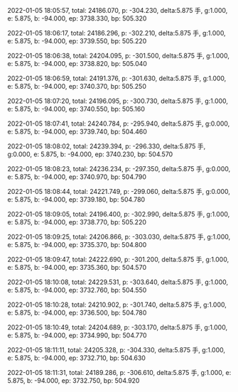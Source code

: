 2022-01-05 18:05:57, total: 24186.070, p: -304.230, delta:5.875 手, g:1.000, e: 5.875, b: -94.000, ep: 3738.330, bp: 505.320

2022-01-05 18:06:17, total: 24186.296, p: -302.210, delta:5.875 手, g:1.000, e: 5.875, b: -94.000, ep: 3739.550, bp: 505.220

2022-01-05 18:06:38, total: 24204.095, p: -301.500, delta:5.875 手, g:1.000, e: 5.875, b: -94.000, ep: 3738.820, bp: 505.040

2022-01-05 18:06:59, total: 24191.376, p: -301.630, delta:5.875 手, g:1.000, e: 5.875, b: -94.000, ep: 3740.370, bp: 505.250

2022-01-05 18:07:20, total: 24196.095, p: -300.730, delta:5.875 手, g:1.000, e: 5.875, b: -94.000, ep: 3740.550, bp: 505.160

2022-01-05 18:07:41, total: 24240.784, p: -295.940, delta:5.875 手, g:0.000, e: 5.875, b: -94.000, ep: 3739.740, bp: 504.460

2022-01-05 18:08:02, total: 24239.394, p: -296.330, delta:5.875 手, g:0.000, e: 5.875, b: -94.000, ep: 3740.230, bp: 504.570

2022-01-05 18:08:23, total: 24236.234, p: -297.350, delta:5.875 手, g:0.000, e: 5.875, b: -94.000, ep: 3740.970, bp: 504.790

2022-01-05 18:08:44, total: 24221.749, p: -299.060, delta:5.875 手, g:0.000, e: 5.875, b: -94.000, ep: 3739.180, bp: 504.780

2022-01-05 18:09:05, total: 24196.400, p: -302.990, delta:5.875 手, g:1.000, e: 5.875, b: -94.000, ep: 3738.770, bp: 505.220

2022-01-05 18:09:25, total: 24206.866, p: -303.030, delta:5.875 手, g:1.000, e: 5.875, b: -94.000, ep: 3735.370, bp: 504.800

2022-01-05 18:09:47, total: 24222.690, p: -301.200, delta:5.875 手, g:1.000, e: 5.875, b: -94.000, ep: 3735.360, bp: 504.570

2022-01-05 18:10:08, total: 24229.531, p: -303.640, delta:5.875 手, g:1.000, e: 5.875, b: -94.000, ep: 3732.760, bp: 504.550

2022-01-05 18:10:28, total: 24210.902, p: -301.740, delta:5.875 手, g:1.000, e: 5.875, b: -94.000, ep: 3736.500, bp: 504.780

2022-01-05 18:10:49, total: 24204.689, p: -303.170, delta:5.875 手, g:1.000, e: 5.875, b: -94.000, ep: 3734.990, bp: 504.770

2022-01-05 18:11:11, total: 24205.328, p: -304.330, delta:5.875 手, g:1.000, e: 5.875, b: -94.000, ep: 3732.710, bp: 504.630

2022-01-05 18:11:31, total: 24189.286, p: -306.610, delta:5.875 手, g:1.000, e: 5.875, b: -94.000, ep: 3732.750, bp: 504.920